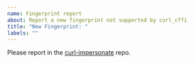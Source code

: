 ```yaml
---
name: Fingerprint report
about: Report a new fingerprint not supported by curl_cffi
title: "New Fingerprint: "
labels: ""
---
```


Please report in the [curl-impersonate](https://github.com/lexiforest/curl-impersonate) repo.


